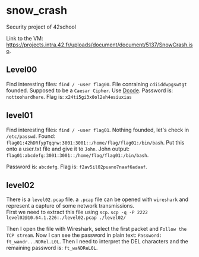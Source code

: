 # snow_crash
Security project of 42school


Link to the VM: https://projects.intra.42.fr/uploads/document/document/5137/SnowCrash.iso.


## Level00

Find interesting files: `find / -user flag00`.
File conraining `cdiiddwpgswtgt` founded.
Supposed to be a `Caesar Cipher`. Use [Dcode](https://www.dcode.fr/caesar-cipher).
Password is: `nottoohardhere`.
Flag is: `x24ti5gi3x0ol2eh4esiuxias`

## level01
Find interesting files: `find / -user flag01`.
Nothing founded, let's check in `/etc/passwd`.
Found:
`flag01:42hDRfypTqqnw:3001:3001::/home/flag/flag01:/bin/bash`.
Put this onto a user.txt file and give it to `John`.
John output:
`flag01:abcdefg:3001:3001::/home/flag/flag01:/bin/bash`.    

Password is: `abcdefg`.
Flag is: `f2av5il02puano7naaf6adaaf`.

## level02

There is a `level02.pcap` file. a `.pcap` file can be opened with `wireshark` and represent a capture of some network transmissions.     
First we need to extract this file using `scp`.
`scp -q -P 2222 level02@10.64.1.226:./level02.pcap ./level02/`

Then I open the file with Wireshark, select the first packet and `Follow the TCP stream`.
Now I can see the password in plain text: `Password: ft_wandr...NDRel.L0L`.
Then I need to interpret the DEL characters and the remaining password is: `ft_waNDReL0L`.